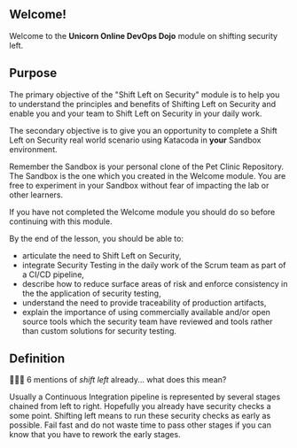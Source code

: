 ## Welcome!

Welcome to the **Unicorn Online DevOps Dojo** module on shifting security left.

## Purpose

The primary objective of the "Shift Left on Security" module is to help you to
understand the principles and benefits of Shifting Left on Security and enable
you and your team to Shift Left on Security in your daily work.

The secondary objective is to give you an opportunity to complete a Shift Left
on Security real world scenario using Katacoda in **your** Sandbox environment.

Remember the Sandbox is your personal clone of the Pet Clinic Repository. The
Sandbox is the one which you created in the Welcome module. You are free to
experiment in your Sandbox without fear of impacting the lab or other learners.

If you have not completed the Welcome module you should do so before continuing
with this module.

By the end of the lesson, you should be able to:

* articulate the need to Shift Left on Security,
* integrate Security Testing in the daily work of the Scrum team as part of a
  CI/CD pipeline,
* describe how to reduce surface areas of risk and enforce consistency in the
  the application of security testing,
* understand the need to provide traceability of production artifacts,
* explain the importance of using commercially available and/or open source
  tools which the security team have reviewed and tools rather than custom
  solutions for security testing.

## Definition

🤷🏼‍♀️ 6 mentions of *shift left* already... what does this mean?

Usually a Continuous Integration pipeline is represented by several stages
chained from left to right. Hopefully you already have security checks a some
point. Shifting left means to run these security checks as early as possible.
Fail fast and do not waste time to pass other stages if you can know that you
have to rework the early stages.
